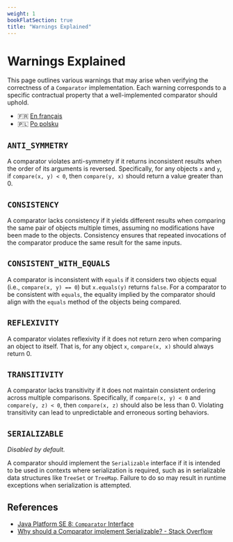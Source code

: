 ```yaml
---
weight: 1
bookFlatSection: true
title: "Warnings Explained"
---
```


# Warnings Explained

This page outlines various warnings that may arise when verifying
the correctness of a `Comparator` implementation. Each warning
corresponds to a specific contractual property that a well-implemented
comparator should uphold.

* 🇫🇷 [En français](fr/warnings.md)
* 🇵🇱 [Po polsku](pl/warnings.md)

## `ANTI_SYMMETRY`

A comparator violates anti-symmetry if it returns inconsistent results
when the order of its arguments is reversed. Specifically, for any
objects `x` and `y`, if `compare(x, y) < 0`, then `compare(y, x)` should
return a value greater than 0.

## `CONSISTENCY`

A comparator lacks consistency if it yields different results when
comparing the same pair of objects multiple times, assuming no
modifications have been made to the objects. Consistency ensures that
repeated invocations of the comparator produce the same result for the
same inputs.

## `CONSISTENT_WITH_EQUALS`

A comparator is inconsistent with `equals` if it considers two objects
equal (i.e., `compare(x, y) == 0`) but `x.equals(y)` returns `false`.
For a comparator to be consistent with `equals`, the equality implied by
the comparator should align with the `equals` method of the objects
being compared.

## `REFLEXIVITY`

A comparator violates reflexivity if it does not return zero when
comparing an object to itself. That is, for any object `x`,
`compare(x, x)` should always return 0.

## `TRANSITIVITY`

A comparator lacks transitivity if it does not maintain consistent
ordering across multiple comparisons. Specifically, if
`compare(x, y) < 0` and `compare(y, z) < 0`, then `compare(x, z)` should
also be less than 0. Violating transitivity can lead to unpredictable
and erroneous sorting behaviors.

## `SERIALIZABLE`

_Disabled by default._

A comparator should implement the `Serializable` interface if it is
intended to be used in contexts where serialization is required, such as
in serializable data structures like `TreeSet` or `TreeMap`. Failure to
do so may result in runtime exceptions when serialization is attempted.

## References

- [Java Platform SE 8: `Comparator` Interface](https://docs.oracle.com/javase/8/docs/api/java/util/Comparator.html)
- [Why should a Comparator implement Serializable? - Stack Overflow](https://stackoverflow.com/questions/8642012/why-should-a-comparator-implement-serializable)

